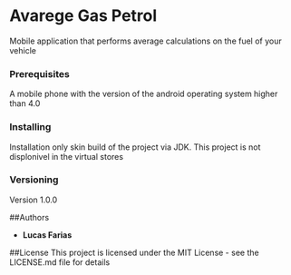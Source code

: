 # Avarege Gas Petrol
Mobile application that performs average calculations on the fuel of your vehicle

### Prerequisites
A mobile phone with the version of the android operating system higher than 4.0

### Installing
Installation only skin build of the project via JDK.
This project is not displonivel in the virtual stores

### Versioning
Version 1.0.0

##Authors
* **Lucas Farias**

##License
This project is licensed under the MIT License - see the LICENSE.md file for details
